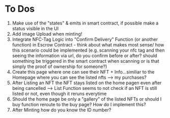 # To Dos

 1. Make use of the "states" & emits in smart contract, if possible make a status visible in the UI 
2. Add image Upload when minting! 
3. Integrate NFC-Tag Logic into "Confirm Delivery" Function (or another function) in Escrow Contract  - think about what makes most sense/ how this scenario could be implemented (e.g. scanning your nfc tag and then seeing the information via url, do you confirm before or after? should something be triggered in the smart contract when scanning or is that simply the proof of ownership for someone?)
4. Create this page where one can see their NFT + Info...similiar to the Homepage where you can see the listed nfts --> my purchases? 
4. After Listing an NFT the NFT stays listed on the home pagen even after being cancelled --> List Function seems to not check if an NFT is still listed or not, even though it reruns everytime
5. Should the home page be only a "gallery" of the listed NFTs or should I buy function reroute to the buy page? How do I implement this?
6. After Minting how do you know the ID number? 




